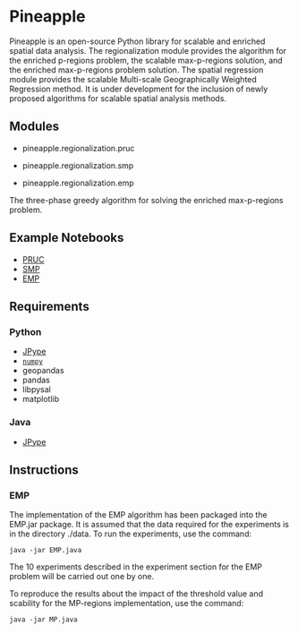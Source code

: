 # Pineapple

Pineapple is an open-source Python library for scalable and enriched spatial data analysis. The regionalization module provides the algorithm for the enriched p-regions problem, the scalable max-p-regions solution, and the enriched max-p-regions problem solution. The spatial regression module provides the scalable Multi-scale Geographically Weighted Regression method. It is under development for the inclusion of newly proposed algorithms for scalable spatial analysis methods.

## Modules


- pineapple.regionalization.pruc

- pineapple.regionalization.smp

- pineapple.regionalization.emp

The three-phase greedy algorithm for solving the enriched max-p-regions problem.


## Example Notebooks
- [PRUC](https://github.com/YunfanKang/Pineapple/blob/main/notebooks/pruc.ipynb)
- [SMP](https://github.com/YunfanKang/Pineapple/blob/main/notebooks/SMP.ipynb)
- [EMP](https://github.com/YunfanKang/Pineapple/blob/main/notebooks/max-p-enriched.ipynb)

## Requirements

### Python
- [JPype](https://jpype.readthedocs.io/en/latest/)
- [`numpy`](https://numpy.org/devdocs/)
- geopandas
- pandas
- libpysal
- matplotlib

### Java
- [JPype](https://jpype.readthedocs.io/en/latest/)

## Instructions

### EMP

The implementation of the EMP algorithm has been packaged into the EMP.jar package. It is assumed that the data required for the experiments is in the directory ./data. To run the experiments, use the command:
```
java -jar EMP.java
```
The 10 experiments described in the experiment section for the EMP problem will be carried out one by one.

To reproduce the results about the impact of the threshold value and scability for the MP-regions implementation, use the command:
```
java -jar MP.java
```
